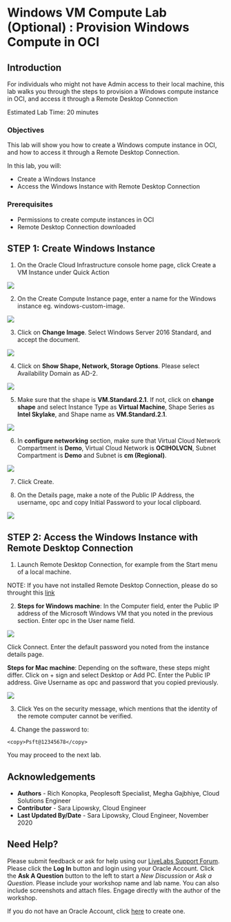 # Windows VM Compute Lab (Optional) : Provision Windows Compute in OCI

## Introduction

For individuals who might not have Admin access to their local machine, this lab walks you through the steps to provision a Windows compute instance in OCI, and access it through a Remote Desktop Connection

Estimated Lab Time: 20 minutes

### Objectives

This lab will show you how to create a Windows compute instance in OCI, and how to access it through a Remote Desktop Connection.

In this lab, you will:
* Create a Windows Instance
* Access the Windows Instance with Remote Desktop Connection

### Prerequisites
- Permissions to create compute instances in OCI
- Remote Desktop Connection downloaded

## **STEP 1**: Create Windows Instance

1. On the Oracle Cloud Infrastructure console home page, click Create a VM Instance under Quick Action

  ![](./images/vmw.png "") 

2. On the Create Compute Instance page, enter a name for the Windows instance eg. windows-custom-image.

  ![](./images/WNAME.png "") 

3. Click on **Change Image**. Select Windows Server 2016 Standard, and accept the document.

  ![](./images/shapew.png "")

4. Click on **Show Shape, Network, Storage Options**. Please select Availability Domain as AD-2. 

  ![](./images/shape3.png "")

5. Make sure that the shape is **VM.Standard.2.1**. If not, click on **change shape** and select Instance Type as **Virtual Machine**, Shape Series as **Intel Skylake**, and Shape name as **VM.Standard.2.1**. 

  ![](./images/shapeselect.png "") 

6. In **configure networking** section, make sure that Virtual Cloud Network Compartment is **Demo**, Virtual Cloud Network is **OCIHOLVCN**, Subnet Compartment is **Demo** and Subnet is **cm (Regional)**.

  ![](./images/vm.png "") 

7. Click Create.

8. On the Details page, make a note of the Public IP Address, the username, opc and copy Initial Password to your local clipboard.

  ![](./images/wdetail.png "")

## **STEP 2:** Access the Windows Instance with Remote Desktop Connection

1. Launch Remote Desktop Connection, for example from the Start menu of a local machine.

  NOTE: If you have not installed Remote Desktop Connection, please do so throught this [link](https://www.microsoft.com/en-us/p/microsoft-remote-desktop/9wzdncrfj3ps)

2. **Steps for Windows machine**: In the Computer field, enter the Public IP address of the Microsoft Windows VM that you noted in the previous section. Enter opc in the User name field. 

  ![](./images/pwin6.png "")

Click Connect.
Enter the default password you noted from the instance details page.

**Steps for Mac machine**: Depending on the software, these steps might differ. Click on + sign and select Desktop or Add PC. Enter the Public IP address. Give Username as opc and password that you copied previously.

  ![](./images/gi1.png "")

3. Click Yes on the security message, which mentions that the identity of the remote computer cannot be verified.

4. Change the password to: 
  ```
  <copy>Psft@12345678</copy>
  ```

You may proceed to the next lab.

## Acknowledgements
* **Authors** - Rich Konopka, Peoplesoft Specialist, Megha Gajbhiye, Cloud Solutions Engineer
* **Contributor** -  Sara Lipowsky, Cloud Engineer
* **Last Updated By/Date** - Sara Lipowsky, Cloud Engineer, November 2020

## Need Help?
Please submit feedback or ask for help using our [LiveLabs Support Forum](https://community.oracle.com/tech/developers/categories/Migrate%20SaaS%20to%20OCI). Please click the **Log In** button and login using your Oracle Account. Click the **Ask A Question** button to the left to start a *New Discussion* or *Ask a Question*.  Please include your workshop name and lab name.  You can also include screenshots and attach files.  Engage directly with the author of the workshop.

If you do not have an Oracle Account, click [here](https://profile.oracle.com/myprofile/account/create-account.jspx) to create one.